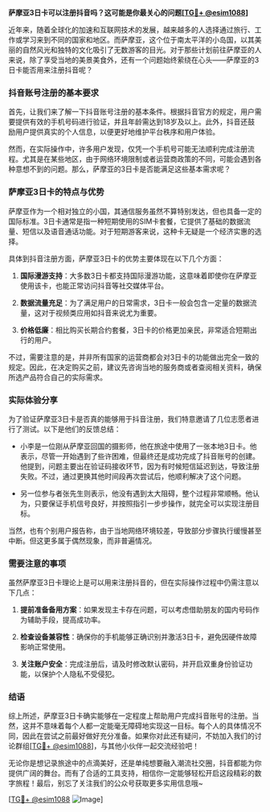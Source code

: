 **萨摩亚3日卡可以注册抖音吗？这可能是你最关心的问题[[TG💪+ @esim1088](https://t.me/s/esim1088)]**

近年来，随着全球化的加速和互联网技术的发展，越来越多的人选择通过旅行、工作或学习来到不同的国家和地区。而萨摩亚，这个位于南太平洋的小岛国，以其美丽的自然风光和独特的文化吸引了无数游客的目光。对于那些计划前往萨摩亚的人来说，除了享受当地的美景美食外，还有一个问题始终萦绕在心头——萨摩亚的3日卡能否用来注册抖音呢？

### 抖音账号注册的基本要求

首先，让我们来了解一下抖音账号注册的基本条件。根据抖音官方的规定，用户需要提供有效的手机号码进行验证，并且年龄需达到18岁及以上。此外，抖音还鼓励用户提供真实的个人信息，以便更好地维护平台秩序和用户体验。

然而，在实际操作中，许多用户发现，仅凭一个手机号可能无法顺利完成注册流程。尤其是在某些地区，由于网络环境限制或者运营商政策的不同，可能会遇到各种意想不到的问题。那么，萨摩亚的3日卡是否能满足这些基本需求呢？

### 萨摩亚3日卡的特点与优势

萨摩亚作为一个相对独立的小国，其通信服务虽然不算特别发达，但也具备一定的国际标准。3日卡通常是指一种短期使用的SIM卡套餐，它提供了基础的数据流量、短信以及语音通话功能。对于短期游客来说，这种卡无疑是一个经济实惠的选择。

具体到抖音注册方面，萨摩亚3日卡的优势主要体现在以下几个方面：

1. **国际漫游支持**：大多数3日卡都支持国际漫游功能，这意味着即使你在萨摩亚使用该卡，也能正常访问抖音等社交媒体平台。
   
2. **数据流量充足**：为了满足用户的日常需求，3日卡一般会包含一定量的数据流量，这对于视频类应用如抖音来说尤为重要。

3. **价格低廉**：相比购买长期合约套餐，3日卡的价格更加亲民，非常适合短期出行的用户。

不过，需要注意的是，并非所有国家的运营商都会对3日卡的功能做出完全一致的规定。因此，在决定购买之前，建议先咨询当地的服务商或者查阅相关资料，确保所选产品符合自己的实际需求。

### 实际体验分享

为了验证萨摩亚3日卡是否真的能够用于抖音注册，我们特意邀请了几位志愿者进行了测试。以下是他们的反馈总结：

- 小李是一位刚从萨摩亚回国的摄影师，他在旅途中使用了一张本地3日卡。他表示，尽管一开始遇到了些许困难，但最终还是成功完成了抖音账号的创建。他提到，问题主要出在验证码接收环节，因为有时候短信延迟到达，导致注册失败。不过，通过更换其他时间段再次尝试后，他顺利解决了这个问题。

- 另一位参与者张先生则表示，他没有遇到太大阻碍，整个过程非常顺畅。他认为，只要保证手机信号良好，并按照指引一步步操作，就完全可以实现注册目标。

当然，也有个别用户报告称，由于当地网络环境较差，导致部分步骤执行缓慢甚至中断。但这更多属于偶然现象，而非普遍情况。

### 需要注意的事项

虽然萨摩亚3日卡理论上是可以用来注册抖音的，但在实际操作过程中仍需注意以下几点：

1. **提前准备备用方案**：如果发现主卡存在问题，可以考虑借助朋友的国内号码作为辅助手段，提高成功率。

2. **检查设备兼容性**：确保你的手机能够正确识别并激活3日卡，避免因硬件故障影响正常使用。

3. **关注账户安全**：完成注册后，请及时修改默认密码，并开启双重身份验证功能，以保护个人隐私不受侵犯。

### 结语

综上所述，萨摩亚3日卡确实能够在一定程度上帮助用户完成抖音账号的注册。当然，这并不意味着每个人都一定能毫无障碍地实现这一目标。每个人的具体情况不同，因此在尝试之前最好做好充分准备。如果你对此还有疑问，不妨加入我们的讨论群组[[TG💪+ @esim1088](https://t.me/s/esim1088)]，与其他小伙伴一起交流经验吧！

无论你是想记录旅途中的点滴美好，还是单纯想要融入潮流社交圈，抖音都能为你提供广阔的舞台。而有了合适的工具支持，相信你一定能够轻松开启这段精彩的数字旅程！最后，别忘了关注我们的公众号获取更多实用信息哦~

[[TG💪+ @esim1088](https://t.me/s/esim1088) ![Image](https://i.postimg.cc/4NQfJmqS/Snipaste-2025-05-13-00-14-12.png)]